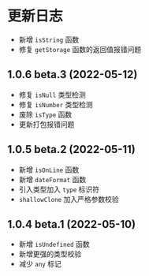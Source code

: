 # 更新日志

- 新增 `isString` 函数
- 修复 `getStorage` 函数的返回值报错问题

## 1.0.6 beta.3 (2022-05-12)

- 修复 `isNull` 类型检测
- 修复 `isNumber` 类型检测
- 废除 `isType` 函数
- 更新打包报错问题

## 1.0.5 beta.2 (2022-05-11)

- 新增 `isOnLine` 函数
- 新增 `dateFormat` 函数
- 引入类型加入 `type` 标识符
- `shallowClone` 加入严格参数校验

## 1.0.4 beta.1 (2022-05-10)

- 新增 `isUndefined` 函数
- 新增更强的类型校验
- 减少 `any` 标记
